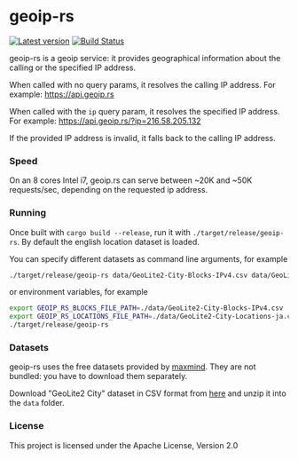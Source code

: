 # geoip-rs

[![Latest version](https://img.shields.io/crates/v/geoip-rs.svg)](https://crates.io/crates/geoip-rs)
[![Build Status](https://travis-ci.com/ffissore/geoip-rs.svg?branch=master)](https://travis-ci.com/ffissore/geoip-rs)

geoip-rs is a geoip service: it provides geographical information about the calling or the specified IP address.

When called with no query params, it resolves the calling IP address. For example: https://api.geoip.rs

When called with the `ip` query param, it resolves the specified IP address. For example: https://api.geoip.rs/?ip=216.58.205.132

If the provided IP address is invalid, it falls back to the calling IP address.

### Speed

On an 8 cores Intel i7, geoip.rs can serve between ~20K and ~50K requests/sec, depending on the requested ip address.

### Running

Once built with `cargo build --release`, run it with `./target/release/geoip-rs`. By default the english location dataset is loaded.

You can specify different datasets as command line arguments, for example
```bash
./target/release/geoip-rs data/GeoLite2-City-Blocks-IPv4.csv data/GeoLite2-City-Locations-ja.csv
```
or environment variables, for example
```bash
export GEOIP_RS_BLOCKS_FILE_PATH=./data/GeoLite2-City-Blocks-IPv4.csv
export GEOIP_RS_LOCATIONS_FILE_PATH=./data/GeoLite2-City-Locations-ja.csv
./target/release/geoip-rs
```
 
### Datasets

geoip-rs uses the free datasets provided by [maxmind](https://www.maxmind.com). They are not bundled: you have to download them separately.

Download "GeoLite2 City" dataset in CSV format from [here](https://dev.maxmind.com/geoip/geoip2/geolite2/#Downloads) and unzip it into the `data` folder.

### License

This project is licensed under the Apache License, Version 2.0

